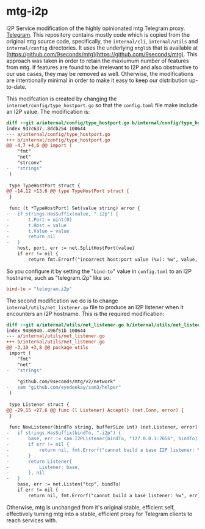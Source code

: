 # mtg-i2p

I2P Service modification of the highly opinionated mtg Telegram proxy.
[Telegram](https://telegram.org/). This repository contains mostly code which
is copied from the original mtg source code, specifically, the `internal/cli`,
`internal/utils` and `internal/config` directories. It uses the underlying
`mtglib` that is available at 
[https://github.com/9seconds/mtg](https://github.com/9seconds/mtg). This approach
was taken in order to retain the maxiumum number of features from mtg. If features
are found to be irrelevant to I2P and also obstructive to our use cases, they may
be removed as well. Otherwise, the modifications are intentionally minimal in order
to make it easy to keep our distribution up-to-date.

This modifcation is created by changing the `internet/config/type_hostport.go`
so that the `config.toml` file make include an I2P value. The modification is:

```diff
diff --git a/internal/config/type_hostport.go b/internal/config/type_hostport.go
index 937c637..8dcb254 100644
--- a/internal/config/type_hostport.go
+++ b/internal/config/type_hostport.go
@@ -4,7 +4,6 @@ import (
 	"fmt"
 	"net"
 	"strconv"
-	"strings"
 )
 
 type TypeHostPort struct {
@@ -14,12 +13,6 @@ type TypeHostPort struct {
 }
 
 func (t *TypeHostPort) Set(value string) error {
-	if strings.HasSuffix(value, ".i2p") {
-		t.Port = uint(0)
-		t.Host = value
-		t.Value = value
-		return nil
-	}
 	host, port, err := net.SplitHostPort(value)
 	if err != nil {
 		return fmt.Errorf("incorrect host:port value (%v): %w", value, err)
```

So you configure it by setting the "`bind-to`" value in `config.toml` to
an I2P hostname, such as "telegram.i2p" like so:

```toml
bind-to = "telegram.i2p"
```

The second modification we do is to change `internal/utils/net_listener.go`
file to produce an I2P listener when it encounters an I2P hostname. This is
the required modification:

```diff
diff --git a/internal/utils/net_listener.go b/internal/utils/net_listener.go
index 9486940..496f51b 100644
--- a/internal/utils/net_listener.go
+++ b/internal/utils/net_listener.go
@@ -3,10 +3,8 @@ package utils
 import (
 	"fmt"
 	"net"
-	"strings"
 
 	"github.com/9seconds/mtg/v2/network"
-	sam "github.com/eyedeekay/sam3/helper"
 )
 
 type Listener struct {
@@ -29,15 +27,6 @@ func (l Listener) Accept() (net.Conn, error) {
 }
 
 func NewListener(bindTo string, bufferSize int) (net.Listener, error) {
-	if strings.HasSuffix(bindTo, ".i2p") {
-		base, err := sam.I2PListener(bindTo, "127.0.0.1:7656", bindTo)
-		if err != nil {
-			return nil, fmt.Errorf("cannot build a base I2P listener: %w", err)
-		}
-		return Listener{
-			Listener: base,
-		}, nil
-	}
 	base, err := net.Listen("tcp", bindTo)
 	if err != nil {
 		return nil, fmt.Errorf("cannot build a base listener: %w", err)
```

Otherwise, mtg is unchanged from it's original stable, efficient self,
effectively turning mtg into a stable, efficient proxy for Telegram
clients to reach services with.